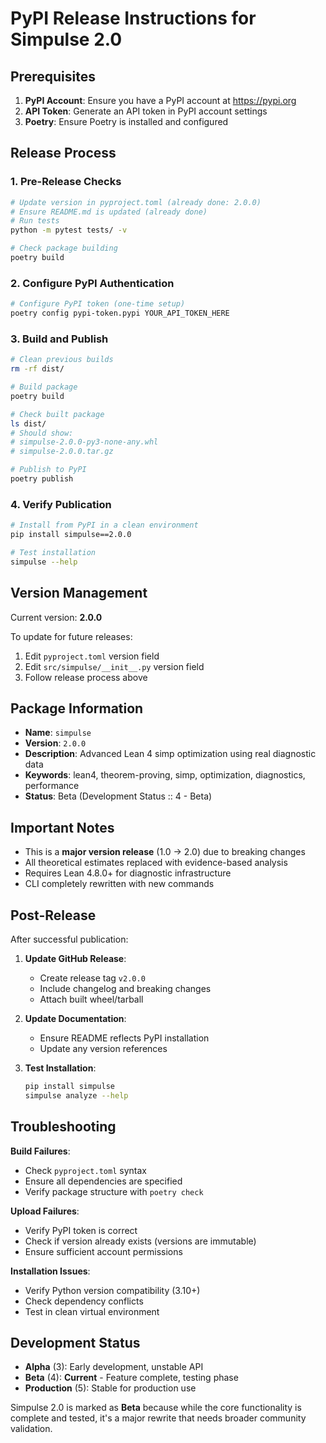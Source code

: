 # PyPI Release Instructions for Simpulse 2.0

## Prerequisites

1. **PyPI Account**: Ensure you have a PyPI account at https://pypi.org
2. **API Token**: Generate an API token in PyPI account settings
3. **Poetry**: Ensure Poetry is installed and configured

## Release Process

### 1. Pre-Release Checks

```bash
# Update version in pyproject.toml (already done: 2.0.0)
# Ensure README.md is updated (already done)
# Run tests
python -m pytest tests/ -v

# Check package building
poetry build
```

### 2. Configure PyPI Authentication

```bash
# Configure PyPI token (one-time setup)
poetry config pypi-token.pypi YOUR_API_TOKEN_HERE
```

### 3. Build and Publish

```bash
# Clean previous builds
rm -rf dist/

# Build package
poetry build

# Check built package
ls dist/
# Should show:
# simpulse-2.0.0-py3-none-any.whl
# simpulse-2.0.0.tar.gz

# Publish to PyPI
poetry publish
```

### 4. Verify Publication

```bash
# Install from PyPI in a clean environment
pip install simpulse==2.0.0

# Test installation
simpulse --help
```

## Version Management

Current version: **2.0.0**

To update for future releases:
1. Edit `pyproject.toml` version field
2. Edit `src/simpulse/__init__.py` version field
3. Follow release process above

## Package Information

- **Name**: `simpulse`
- **Version**: `2.0.0`
- **Description**: Advanced Lean 4 simp optimization using real diagnostic data
- **Keywords**: lean4, theorem-proving, simp, optimization, diagnostics, performance
- **Status**: Beta (Development Status :: 4 - Beta)

## Important Notes

- This is a **major version release** (1.0 → 2.0) due to breaking changes
- All theoretical estimates replaced with evidence-based analysis
- Requires Lean 4.8.0+ for diagnostic infrastructure
- CLI completely rewritten with new commands

## Post-Release

After successful publication:

1. **Update GitHub Release**:
   - Create release tag `v2.0.0`
   - Include changelog and breaking changes
   - Attach built wheel/tarball

2. **Update Documentation**:
   - Ensure README reflects PyPI installation
   - Update any version references

3. **Test Installation**:
   ```bash
   pip install simpulse
   simpulse analyze --help
   ```

## Troubleshooting

**Build Failures**:
- Check `pyproject.toml` syntax
- Ensure all dependencies are specified
- Verify package structure with `poetry check`

**Upload Failures**:
- Verify PyPI token is correct
- Check if version already exists (versions are immutable)
- Ensure sufficient account permissions

**Installation Issues**:
- Verify Python version compatibility (3.10+)
- Check dependency conflicts
- Test in clean virtual environment

## Development Status

- **Alpha** (3): Early development, unstable API
- **Beta** (4): **Current** - Feature complete, testing phase  
- **Production** (5): Stable for production use

Simpulse 2.0 is marked as **Beta** because while the core functionality is complete and tested, it's a major rewrite that needs broader community validation.